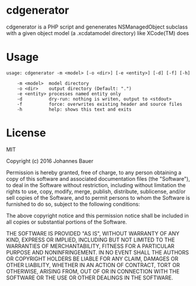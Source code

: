 # cdgenerator

cdgenerator is a PHP script and genenerates NSManagedObject subclass with a given object model (a .xcdatamodel directory) like XCode(TM) does

# Usage

	usage: cdgenerator -m <model> [-o <dir>] [-e <entity>] [-d] [-f] [-h]
	
		-m <model>  model directory
		-o <dir>    output directory (Default: ".")
		-e <entity> processes named entity only
		-d          dry-run: nothing is writen, output to <stdout> 
		-f          force: overwrites existing header and source files
		-h          help: shows this text and exits

# License

MIT

Copyright (c) 2016 Johannes Bauer

Permission is hereby granted, free of charge, to any person obtaining a copy
of this software and associated documentation files (the "Software"), to deal
in the Software without restriction, including without limitation the rights
to use, copy, modify, merge, publish, distribute, sublicense, and/or sell
copies of the Software, and to permit persons to whom the Software is
furnished to do so, subject to the following conditions:

The above copyright notice and this permission notice shall be included in
all copies or substantial portions of the Software.

THE SOFTWARE IS PROVIDED "AS IS", WITHOUT WARRANTY OF ANY KIND, EXPRESS OR
IMPLIED, INCLUDING BUT NOT LIMITED TO THE WARRANTIES OF MERCHANTABILITY,
FITNESS FOR A PARTICULAR PURPOSE AND NONINFRINGEMENT. IN NO EVENT SHALL THE
AUTHORS OR COPYRIGHT HOLDERS BE LIABLE FOR ANY CLAIM, DAMAGES OR OTHER
LIABILITY, WHETHER IN AN ACTION OF CONTRACT, TORT OR OTHERWISE, ARISING FROM,
OUT OF OR IN CONNECTION WITH THE SOFTWARE OR THE USE OR OTHER DEALINGS IN
THE SOFTWARE.